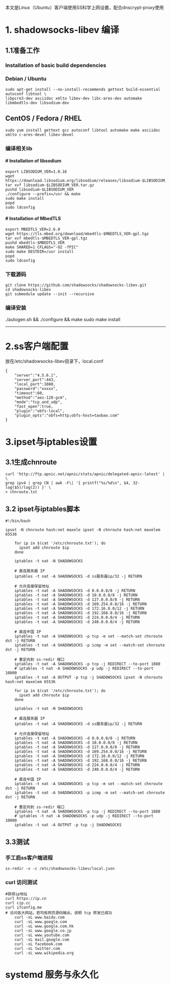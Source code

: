 本文是Linux（Ubuntu）客户端使用SS科学上网设置，配合dnscrypt-proxy使用

# 1. shadowsocks-libev 编译 
## 1.1准备工作
### Installation of basic build dependencies
### Debian / Ubuntu


    sudo apt-get install --no-install-recommends gettext build-essential autoconf libtool \
    libpcre3-dev asciidoc xmlto libev-dev libc-ares-dev automake libmbedtls-dev libsodium-dev
## CentOS / Fedora / RHEL


    sudo yum install gettext gcc autoconf libtool automake make asciidoc xmlto c-ares-devel libev-devel
### 编译相关lib
#### # Installation of libsodium


    export LIBSODIUM_VER=1.0.16
    wget https://download.libsodium.org/libsodium/releases/libsodium-$LIBSODIUM_VER.tar.gz
    tar xvf libsodium-$LIBSODIUM_VER.tar.gz
    pushd libsodium-$LIBSODIUM_VER
    ./configure --prefix=/usr && make
    sudo make install
    popd
    sudo ldconfig

#### # Installation of MbedTLS


    export MBEDTLS_VER=2.6.0
    wget https://tls.mbed.org/download/mbedtls-$MBEDTLS_VER-gpl.tgz
    tar xvf mbedtls-$MBEDTLS_VER-gpl.tgz
    pushd mbedtls-$MBEDTLS_VER
    make SHARED=1 CFLAGS="-O2 -fPIC"
    sudo make DESTDIR=/usr install
    popd
    sudo ldconfig
### 下载源码


    git clone https://github.com/shadowsocks/shadowsocks-libev.git
    cd shadowsocks-libev
    git submodule update --init --recursive
### 编译安装
./autogen.sh && ./configure && make
sudo make install

------------


# 2.ss客户端配置
放在/etc/shadowsocks-libev目录下，local.conf

    {
        "server":"4.5.6.1",
        "server_port":443,
        "local_port":1080,
        "password":"xxxxx",
        "timeout":60,
        "method":"aes-128-gcm",
        "mode":"tcp_and_udp",
        "fast_open":true,
        "plugin":"obfs-local",
        "plugin_opts":"obfs=http;obfs-host=taobao.com"
    }
    


# 3.ipset与iptables设置 
## 3.1生成chnroute

    curl 'http://ftp.apnic.net/apnic/stats/apnic/delegated-apnic-latest' | \
    grep ipv4 | grep CN | awk -F\| '{ printf("%s/%d\n", $4, 32-log($5)/log(2)) }' \
    > chnroute.txt
## 3.2 ipset与iptables脚本


   

    #!/bin/bash
    
    ipset -N chnroute hash:net maxele ipset -N chnroute hash:net maxelem 65536
        
        for ip in $(cat '/etc/chnroute.txt'); do
          ipset add chnroute $ip
        done
        
        iptables -t nat -N SHADOWSOCKS
        
        # 直连服务器 IP
        iptables -t nat -A SHADOWSOCKS -d ss服务器ip/32 -j RETURN
        
        # 允许连接保留地址
        iptables -t nat -A SHADOWSOCKS -d 0.0.0.0/8 -j RETURN
        iptables -t nat -A SHADOWSOCKS -d 10.0.0.0/8 -j RETURN
        iptables -t nat -A SHADOWSOCKS -d 127.0.0.0/8 -j RETURN
        iptables -t nat -A SHADOWSOCKS -d 169.254.0.0/16 -j RETURN
        iptables -t nat -A SHADOWSOCKS -d 172.16.0.0/12 -j RETURN
        iptables -t nat -A SHADOWSOCKS -d 192.168.0.0/16 -j RETURN
        iptables -t nat -A SHADOWSOCKS -d 224.0.0.0/4 -j RETURN
        iptables -t nat -A SHADOWSOCKS -d 240.0.0.0/4 -j RETURN
        
        # 直连中国 IP
        iptables -t nat -A SHADOWSOCKS -p tcp -m set --match-set chnroute dst -j RETURN
        iptables -t nat -A SHADOWSOCKS -p icmp -m set --match-set chnroute dst -j RETURN
        
        # 重定向到 ss-redir 端口
        iptables -t nat -A SHADOWSOCKS -p tcp -j REDIRECT --to-port 1080
        #`iptables -t nat -A SHADOWSOCKS -p udp -j REDIRECT --to-port 10800
        iptables -t nat -A OUTPUT -p tcp -j SHADOWSOCKS ipset -N chnroute hash:net maxelem 65536
        
        for ip in $(cat '/etc/chnroute.txt'); do
          ipset add chnroute $ip
        done
        
        iptables -t nat -N SHADOWSOCKS
        
        # 直连服务器 IP
        iptables -t nat -A SHADOWSOCKS -d ss服务器ip/32 -j RETURN
        
        # 允许连接保留地址
        iptables -t nat -A SHADOWSOCKS -d 0.0.0.0/8 -j RETURN
        iptables -t nat -A SHADOWSOCKS -d 10.0.0.0/8 -j RETURN
        iptables -t nat -A SHADOWSOCKS -d 127.0.0.0/8 -j RETURN
        iptables -t nat -A SHADOWSOCKS -d 169.254.0.0/16 -j RETURN
        iptables -t nat -A SHADOWSOCKS -d 172.16.0.0/12 -j RETURN
        iptables -t nat -A SHADOWSOCKS -d 192.168.0.0/16 -j RETURN
        iptables -t nat -A SHADOWSOCKS -d 224.0.0.0/4 -j RETURN
        iptables -t nat -A SHADOWSOCKS -d 240.0.0.0/4 -j RETURN
        
        # 直连中国 IP
        iptables -t nat -A SHADOWSOCKS -p tcp -m set --match-set chnroute dst -j RETURN
        iptables -t nat -A SHADOWSOCKS -p icmp -m set --match-set chnroute dst -j RETURN
        
        # 重定向到 ss-redir 端口
        iptables -t nat -A SHADOWSOCKS -p tcp -j REDIRECT --to-port 1080
        #`iptables -t nat -A SHADOWSOCKS -p udp -j REDIRECT --to-port 10800
        iptables -t nat -A OUTPUT -p tcp -j SHADOWSOCKS
## 3.3测试
### 手工启ss客户端进程


    ss-redir -v -c /etc/shadowsocks-libev/local.json
### curl 访问测试


   

    #获得ip地址
    curl https://ip.cn
    curl cip.cc
    curl ifconfig.me
    # 访问各大网站，若均有网页源码输出，说明 tcp 转发已成功
        curl -sL www.baidu.com
        curl -sL www.google.com
        curl -sL www.google.com.hk
        curl -sL www.google.co.jp
        curl -sL www.youtube.com
        curl -sL mail.google.com
        curl -sL facebook.com
        curl -sL twitter.com
        curl -sL www.wikipedia.org
# systemd 服务与永久化


